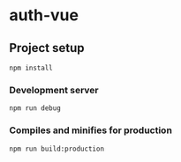 # auth-vue

## Project setup

```
npm install
```

### Development server

```
npm run debug
```

### Compiles and minifies for production

```
npm run build:production
```
